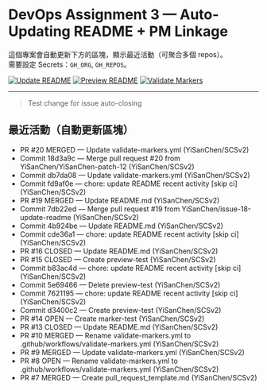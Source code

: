 # DevOps Assignment 3 — Auto-Updating README + PM Linkage

這個專案會自動更新下方的區塊，顯示最近活動（可聚合多個 repos）。  
需要設定 Secrets：`GH_ORG`, `GH_REPOS`。

[![Update README](https://github.com/YiSanChen/SCSv2/actions/workflows/update-readme.yml/badge.svg)](../../actions/workflows/update-readme.yml)
[![Preview README](https://github.com/YiSanChen/SCSv2/actions/workflows/preview-readme.yml/badge.svg)](../../actions/workflows/preview-readme.yml)
[![Validate Markers](https://github.com/YiSanChen/SCSv2/actions/workflows/validate-markers.yml/badge.svg)](../../actions/workflows/validate-markers.yml)


---
> Test change for issue auto-closing

## 最近活動（自動更新區塊）
<!-- RECENT_ACTIVITY:START -->
- PR #20 MERGED — Update validate-markers.yml (YiSanChen/SCSv2)
- Commit 18d3a9c — Merge pull request #20 from YiSanChen/YiSanChen-patch-12 (YiSanChen/SCSv2)
- Commit db7da08 — Update validate-markers.yml (YiSanChen/SCSv2)
- Commit fd9af0e — chore: update README recent activity [skip ci] (YiSanChen/SCSv2)
- PR #19 MERGED — Update README.md (YiSanChen/SCSv2)
- Commit 7db22ed — Merge pull request #19 from YiSanChen/issue-18-update-readme (YiSanChen/SCSv2)
- Commit 4b924be — Update README.md (YiSanChen/SCSv2)
- Commit cde36a1 — chore: update README recent activity [skip ci] (YiSanChen/SCSv2)
- PR #16 CLOSED — Update README.md (YiSanChen/SCSv2)
- PR #15 CLOSED — Create preview-test (YiSanChen/SCSv2)
- Commit b83ac4d — chore: update README recent activity [skip ci] (YiSanChen/SCSv2)
- Commit 5e69466 — Delete preview-test (YiSanChen/SCSv2)
- Commit 7621195 — chore: update README recent activity [skip ci] (YiSanChen/SCSv2)
- Commit d3400c2 — Create preview-test (YiSanChen/SCSv2)
- PR #14 OPEN — Create marker-test (YiSanChen/SCSv2)
- PR #13 CLOSED — Update README.md (YiSanChen/SCSv2)
- PR #10 MERGED — Rename validate-markers.yml to .github/workflows/validate-markers.yml (YiSanChen/SCSv2)
- PR #9 MERGED — Update validate-markers.yml (YiSanChen/SCSv2)
- PR #8 OPEN — Rename validate-markers.yml to .github/workflows/validate-markers.yml (YiSanChen/SCSv2)
- PR #7 MERGED — Create pull_request_template.md (YiSanChen/SCSv2)
<!-- RECENT_ACTIVITY:END -->

